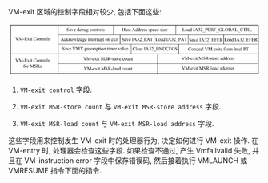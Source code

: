 VM-exit 区域的控制字段相对较少, 包括下面这些: 

![2024-06-25-21-33-48.png](./images/2024-06-25-21-33-48.png)

1. `VM-exit control` 字段. 

2. `VM-exit MSR-store count` 与 `VM-exit MSR-store address` 字段. 

3. `VM-exit MSR-load count` 与 `VM-exit MSR-load address` 字段. 

这些字段用来控制发生 VM-exit 时的处理器行为, 决定如何进行 VM-exit 操作. 在 VM-entry 时, 处理器会检查这些字段. 如果检查不通过, 产生 Vmfailvalid 失败, 并且在 VM-instruction error 字段中保存错误码, 然后接着执行 VMLAUNCH 或 VMRESUME 指令下面的指令. 
